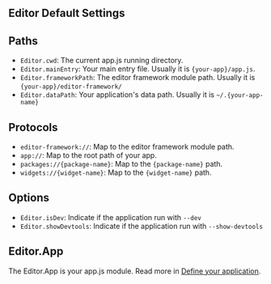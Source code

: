 ## Editor Default Settings

## Paths

  - `Editor.cwd`: The current app.js running directory.
  - `Editor.mainEntry`: Your main entry file. Usually it is `{your-app}/app.js`.
  - `Editor.frameworkPath`: The editor framework module path. Usually it is `{your-app}/editor-framework/`
  - `Editor.dataPath`: Your application's data path. Usually it is `~/.{your-app-name}`

## Protocols
  - `editor-framework://`: Map to the editor framework module path.
  - `app://`: Map to the root path of your app.
  - `packages://{package-name}`: Map to the `{package-name}` path.
  - `widgets://{widget-name}`: Map to the `{widget-name}` path.

## Options

  - `Editor.isDev`: Indicate if the application run with `--dev`
  - `Editor.showDevtools`: Indicate if the application run with `--show-devtools`

## Editor.App

The Editor.App is your app.js module. Read more in [Define your application](../../manual/define-your-app.md).
